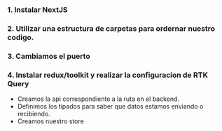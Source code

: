 ### 1. Instalar NextJS

### 2. Utilizar una estructura de carpetas para ordernar nuestro codigo.

### 3. Cambiamos el puerto

### 4. Instalar redux/toolkit y realizar la configuracion de RTK Query

- Creamos la api correspondiente a la ruta en el backend.
- Definimos los tipados para saber que datos estamos enviando o recibiendo.
- Creamos nuestro store